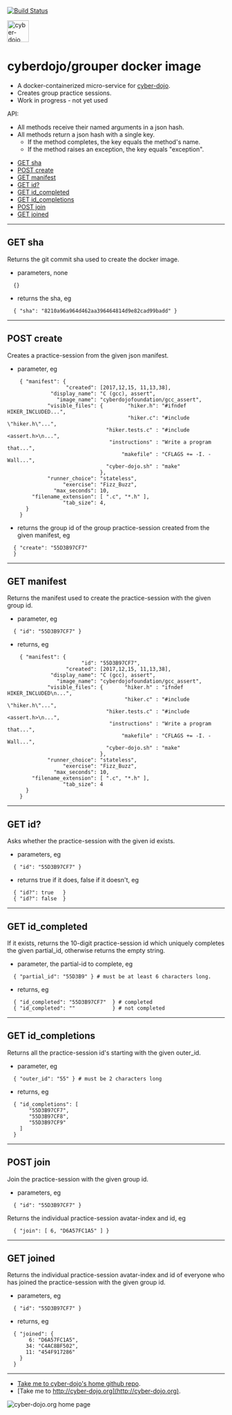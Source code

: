 
[![Build Status](https://travis-ci.org/cyber-dojo/grouper.svg?branch=master)](https://travis-ci.org/cyber-dojo/grouper)

<img src="https://raw.githubusercontent.com/cyber-dojo/nginx/master/images/home_page_logo.png"
alt="cyber-dojo yin/yang logo" width="50px" height="50px"/>

# cyberdojo/grouper docker image

- A docker-containerized micro-service for [cyber-dojo](http://cyber-dojo.org).
- Creates group practice sessions.
- Work in progress - not yet used

API:
  * All methods receive their named arguments in a json hash.
  * All methods return a json hash with a single key.
    * If the method completes, the key equals the method's name.
    * If the method raises an exception, the key equals "exception".

- [GET sha](#get-sha)
- [POST create](#post-create)
- [GET manifest](#get-manifest)
- [GET id?](#get-id)
- [GET id_completed](#get-id_completed)
- [GET id_completions](#get-id_completions)
- [POST join](#post-join)
- [GET joined](#get-joined)

- - - -

## GET sha
Returns the git commit sha used to create the docker image.
- parameters, none
```
  {}
```
- returns the sha, eg
```
  { "sha": "8210a96a964d462aa396464814d9e82cad99badd" }
```

- - - -

## POST create
Creates a practice-session from the given json manifest.
- parameter, eg
```
    { "manifest": {
                   "created": [2017,12,15, 11,13,38],
              "display_name": "C (gcc), assert",
                "image_name": "cyberdojofoundation/gcc_assert",
             "visible_files": {        "hiker.h": "#ifndef HIKER_INCLUDED...",
                                       "hiker.c": "#include \"hiker.h\"...",
                                "hiker.tests.c" : "#include <assert.h>\n...",
                                 "instructions" : "Write a program that...",
                                     "makefile" : "CFLAGS += -I. -Wall...",
                                "cyber-dojo.sh" : "make"
                              },
             "runner_choice": "stateless",
                  "exercise": "Fizz_Buzz",
               "max_seconds": 10,
        "filename_extension": [ ".c", "*.h" ],
                  "tab_size": 4,
      }
    }
```
- returns the group id of the group  practice-session created from the given manifest, eg
```
  { "create": "55D3B97CF7"
  }
```

- - - -

## GET manifest
Returns the manifest used to create the practice-session with the given group id.
- parameter, eg
```
  { "id": "55D3B97CF7" }
```
- returns, eg
```
    { "manifest": {
                        "id": "55D3B97CF7",
                   "created": [2017,12,15, 11,13,38],
              "display_name": "C (gcc), assert",
                "image_name": "cyberdojofoundation/gcc_assert",
             "visible_files": {       "hiker.h" : "ifndef HIKER_INCLUDED\n...",
                                      "hiker.c" : "#include \"hiker.h\"...",
                                "hiker.tests.c" : "#include <assert.h>\n...",
                                 "instructions" : "Write a program that...",
                                     "makefile" : "CFLAGS += -I. -Wall...",
                                "cyber-dojo.sh" : "make"
                              },
             "runner_choice": "stateless",
                  "exercise": "Fizz_Buzz",
               "max_seconds": 10,
        "filename_extension": [ ".c", "*.h" ],
                  "tab_size": 4
      }
    }
```

- - - -

## GET id?
Asks whether the practice-session with the given id exists.
- parameters, eg
```
  { "id": "55D3B97CF7" }
```
- returns true if it does, false if it doesn't, eg
```
  { "id?": true   }
  { "id?": false  }
```

- - - -

## GET id_completed
If it exists, returns the 10-digit practice-session id which uniquely
completes the given partial_id, otherwise returns the empty string.
- parameter, the partial-id to complete, eg
```
  { "partial_id": "55D3B9" } # must be at least 6 characters long.
```
- returns, eg
```
  { "id_completed": "55D3B97CF7"  } # completed
  { "id_completed": ""            } # not completed
```

- - - -

## GET id_completions
Returns all the practice-session id's starting with the given outer_id.
- parameter, eg
```
  { "outer_id": "55" } # must be 2 characters long
```
- returns, eg
```
  { "id_completions": [
       "55D3B97CF7",
       "55D3B97CF8",
       "55D3B97CF9"
    ]
  }
```

- - - -

## POST join
Join the practice-session with the given group id.
- parameters, eg
```
  { "id": "55D3B97CF7" }
```
Returns the individual practice-session avatar-index and id, eg
```
  { "join": [ 6, "D6A57FC1A5" ] }
```

- - - -

## GET joined
Returns the individual practice-session avatar-index and id of everyone
who has joined the practice-session with the given group id.
- parameters, eg
```
  { "id": "55D3B97CF7" }
```
- returns, eg
```
  { "joined": {
       6: "D6A57FC1A5",
      34: "C4AC8BF502",
      11: "454F917286"
    }
  }
```

- - - -

* [Take me to cyber-dojo's home github repo](https://github.com/cyber-dojo/cyber-dojo).
* [Take me to http://cyber-dojo.org](http://cyber-dojo.org).

![cyber-dojo.org home page](https://github.com/cyber-dojo/cyber-dojo/blob/master/shared/home_page_snapshot.png)

